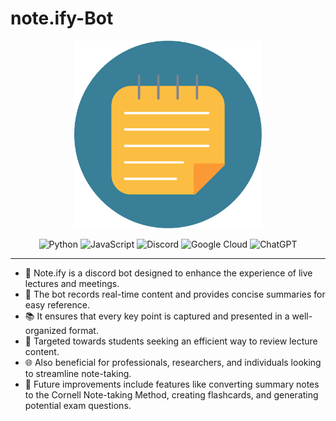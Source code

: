 # note.ify-Bot
<div align="center">

<img alt="Note.ify Logo" src="./noteify.png" width="300"/>

![Python](https://img.shields.io/badge/-Python-3776AB?style=flat-square&logo=python&logoColor=white)
![JavaScript](https://img.shields.io/badge/-JavaScript-F7DF1E?style=flat-square&logo=javascript&logoColor=black)
![Discord](https://img.shields.io/badge/-Discord-5865F2?style=flat-square&logo=discord&logoColor=white)
![Google Cloud](https://img.shields.io/badge/-Google_Cloud-4285F4?style=flat-square&logo=google-cloud&logoColor=white)
![ChatGPT](https://img.shields.io/badge/-ChatGPT-008080?style=flat-square)

</div><hr />

- 🤖 Note.ify is a discord bot designed to enhance the experience of live lectures and meetings.
- 📝 The bot records real-time content and provides concise summaries for easy reference.
- 📚 It ensures that every key point is captured and presented in a well-organized format.
- 🎯 Targeted towards students seeking an efficient way to review lecture content.
- 🌐 Also beneficial for professionals, researchers, and individuals looking to streamline note-taking.
- 🚀 Future improvements include features like converting summary notes to the Cornell Note-taking Method, creating flashcards, and generating potential exam questions.